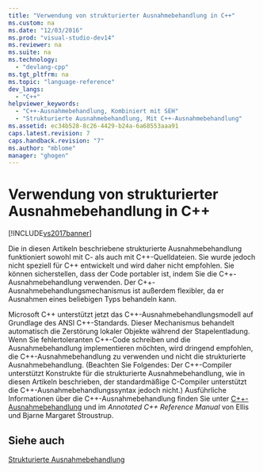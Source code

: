 ```yaml
---
title: "Verwendung von strukturierter Ausnahmebehandlung in C++"
ms.custom: na
ms.date: "12/03/2016"
ms.prod: "visual-studio-dev14"
ms.reviewer: na
ms.suite: na
ms.technology: 
  - "devlang-cpp"
ms.tgt_pltfrm: na
ms.topic: "language-reference"
dev_langs: 
  - "C++"
helpviewer_keywords: 
  - "C++-Ausnahmebehandlung, Kombiniert mit SEH"
  - "Strukturierte Ausnahmebehandlung, Mit C++-Ausnahmebehandlung"
ms.assetid: ec34b528-8c26-4429-b24a-6a68553aaa91
caps.latest.revision: 7
caps.handback.revision: "7"
ms.author: "mblome"
manager: "ghogen"
---
```

# Verwendung von strukturierter Ausnahmebehandlung in C++
[!INCLUDE[vs2017banner](../assembler/inline/includes/vs2017banner.md)]

Die in diesen Artikeln beschriebene strukturierte Ausnahmebehandlung funktioniert sowohl mit C\- als auch mit C\+\+\-Quelldateien.  Sie wurde jedoch nicht speziell für C\+\+ entwickelt und wird daher nicht empfohlen.  Sie können sicherstellen, dass der Code portabler ist, indem Sie die C\+\+\-Ausnahmebehandlung verwenden.  Der C\+\+\-Ausnahmebehandlungsmechanismus ist außerdem flexibler, da er Ausnahmen eines beliebigen Typs behandeln kann.  
  
 Microsoft C\+\+ unterstützt jetzt das C\+\+\-Ausnahmebehandlungsmodell auf Grundlage des ANSI C\+\+\-Standards.  Dieser Mechanismus behandelt automatisch die Zerstörung lokaler Objekte während der Stapelentladung.  Wenn Sie fehlertoleranten C\+\+\-Code schreiben und die Ausnahmebehandlung implementieren möchten, wird dringend empfohlen, die C\+\+\-Ausnahmebehandlung zu verwenden und nicht die strukturierte Ausnahmebehandlung. \(Beachten Sie Folgendes: Der C\+\+\-Compiler unterstützt Konstrukte für die strukturierte Ausnahmebehandlung, wie in diesen Artikeln beschrieben, der standardmäßige C\-Compiler unterstützt die C\+\+\-Ausnahmebehandlungssyntax jedoch nicht.\) Ausführliche Informationen über die C\+\+\-Ausnahmebehandlung finden Sie unter [C\+\+\-Ausnahmebehandlung](../cpp/cpp-exception-handling.md) und im *Annotated C\+\+ Reference Manual* von Ellis und Bjarne Margaret Stroustrup.  
  
## Siehe auch  
 [Strukturierte Ausnahmebehandlung](../cpp/structured-exception-handling-c-cpp.md)